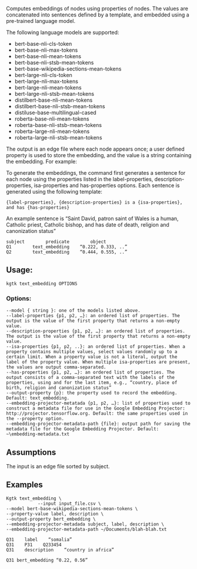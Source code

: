 Computes embeddings of nodes using properties of nodes. The values are concatenated into sentences defined by a template, and embedded using a pre-trained language model.

The following language models are supported:
- bert-base-nli-cls-token
- bert-base-nli-max-tokens
- bert-base-nli-mean-tokens
- bert-base-nli-stsb-mean-tokens
- bert-base-wikipedia-sections-mean-tokens
- bert-large-nli-cls-token
- bert-large-nli-max-tokens
- bert-large-nli-mean-tokens
- bert-large-nli-stsb-mean-tokens
- distilbert-base-nli-mean-tokens
- distilbert-base-nli-stsb-mean-tokens
- distiluse-base-multilingual-cased
- roberta-base-nli-mean-tokens
- roberta-base-nli-stsb-mean-tokens
- roberta-large-nli-mean-tokens
- roberta-large-nli-stsb-mean-tokens

The output is an edge file where each node appears once; a user defined property is used to store the embedding, and the value is a string containing the embedding. For example:

To generate the embeddings, the command first generates a sentence for each node using the properties listed in the label-properties, description-properties, isa-properties and has-properties options. Each sentence is generated using the following template:

```
{label-properties}, {description-properties} is a {isa-properties}, and has {has-properties}
```

An example sentence is “Saint David, patron saint of Wales is a human, Catholic priest, Catholic bishop, and has date of death, religion and canonization status”

```
subject        predicate        object
Q1        text_embedding    “0.222, 0.333, ..”
Q2        text_embedding    “0.444, 0.555, ..”
```

## Usage:
```
kgtk text_embedding OPTIONS
```
### Options:
```
--model { string }: one of the models listed above.
--label-properties {p1, p2, …}: an ordered list of properties. The output is the value of the first property that returns a non-empty value.
--description-properties {p1, p2, …}: an ordered list of properties. The output is the value of the first property that returns a non-empty value.
--isa-properties {p1, p2, ..}: an ordered list of properties. When a property contains multiple values, select values randomly up to a certain limit. When a property value is not a literal, output the label of the property value. When multiple isa-properties are present, the values are output comma-separated.
--has-properties {p1, p2, …}: an ordered list of properties. The output consists of a comma-separated text with the labels of the properties, using and for the last item, e.g., “country, place of birth, religion and canonization status”
--output-property {p}: the property used to record the embedding. Default: text_embedding.
--embedding-projector-metatada {p1, p2, …}: list of properties used to construct a metadata file for use in the Google Embedding Projector: http://projector.tensorflow.org. Default: the same properties used in the --property option.
--embedding-projector-metadata-path {file}: output path for saving the metadata file for the Google Embedding Projector. Default: ~\embedding-metadata.txt
```

## Assumptions
The input is an edge file sorted by subject.

## Examples
```
Kgtk text_embedding \ 
            --input input_file.csv \
--model bert-base-wikipedia-sections-mean-tokens \
--property-value label, description \
--output-property bert_embedding \
--embedding-projector-metadada subject, label, description \
--embedding-projector-metadata-path ~/Documents/blah-blah.txt 
```

```
Q31    label    “somalia”
Q31    P31    Q233454
Q31    description    “country in africa”
```
```
Q31 bert_embedding “0.22, 0.56”
```